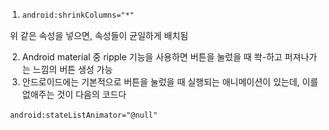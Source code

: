 1. ```xml
   android:shrinkColumns="*"
   ```

​		위 같은 속성을 넣으면, 속성들이 균일하게 배치됨

2. Android material 중 ripple 기능을 사용하면 버튼을 눌렀을 때 쏵-하고 퍼져나가는 느낌의 버튼 생성 가능
3. 안드로이드에는 기본적으로 버튼을 눌렀을 때 실행되는 애니메이션이 있는데, 이를 없애주는 것이 다음의 코드다

​		`android:stateListAnimator="@null"`

